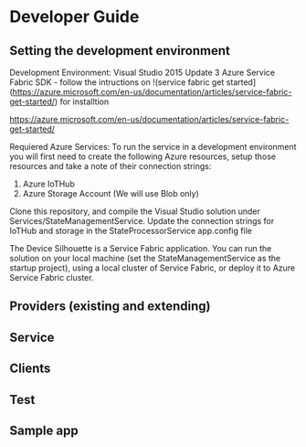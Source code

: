 # Developer Guide


## Setting the development environment

Development Environment:
Visual Studio 2015 Update 3
Azure Service Fabric SDK - follow the intructions on !(service fabric get started](https://azure.microsoft.com/en-us/documentation/articles/service-fabric-get-started/) for installtion

https://azure.microsoft.com/en-us/documentation/articles/service-fabric-get-started/


Requiered Azure Services:
To run the service in a development environment you will first need to create the following Azure resources, setup those resources and take a note of their connection strings:

1. Azure IoTHub 
2. Azure Storage Account (We will use Blob only)

Clone this repository, and compile the Visual Studio solution under Services/StateManagementService. Update the connection strings for IoTHub and storage in the StateProcessorService app.config file

The Device Silhouette is a Service Fabric application. You can run the solution on your local machine (set the StateManagementService as the startup project), using a local cluster of Service Fabric, or deploy it to Azure Service Fabric cluster. 



## Providers (existing and extending)
## Service
## Clients
## Test 
## Sample app

